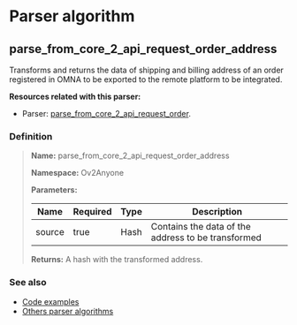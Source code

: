 # Parser algorithm
 
## parse_from_core_2_api_request_order_address

Transforms and returns the data of shipping and billing address of an order registered in OMNA to be exported 
to the remote platform to be integrated.

**Resources related with this parser:**

* Parser: [parse_from_core_2_api_request_order](../parser-algorithms/parse_from_core_2_api_request_order.md).

    
### Definition

> **Name:** parse_from_core_2_api_request_order_address
> 
> **Namespace:** Ov2Anyone
>
> **Parameters:**
> 
> | Name | Required | Type | Description |
> | ---- | -------- | ---- | ----------- |
> | source | true | Hash | Contains the data of the address to be transformed |
>
> **Returns:** A hash with the transformed address.

### See also
* [Code examples](https://cenit.io/algorithm?f[name][40703][o]=is&f[name][40703][v]=parse_from_core_2_api_request_order_address&f[namespace][40840][o]=starts_with&f[namespace][40840][v]=Ov2)
* [Others parser algorithms](overview?id=parse_from_core_2_api_request_order_address)